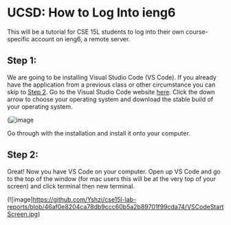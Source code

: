 # **UCSD: How to Log Into ieng6**
This will be a tutorial for CSE 15L students to log into their own course-specific account on ieng6, a remote server.
## Step 1:
We are going to be installing Visual Studio Code (VS Code). If you already have the application from a previous class or other circumstance you can skip to [Step 2](https://github.com/Yshzi/cse15l-lab-reports/blob/46af0e8204ca78db9ccc60b5a2b89701f99cda74/VSCodeStartScreen.jpg).
Go to the Visual Studio Code website [here](https://code.visualstudio.com/). Click the down arrow to choose your operating system and download the stable build of your operating system.

(![image](https://user-images.githubusercontent.com/83853443/212165351-47d59569-9be5-4949-bbba-13eaa9741121.png)

Go through with the installation and install it onto your computer.

## Step 2:
Great! Now you have VS Code on your computer. Open up VS Code and go to the top of the window (for mac users this will be at the very top of your screen) and click terminal then new terminal.

(![image]https://github.com/Yshzi/cse15l-lab-reports/blob/46af0e8204ca78db9ccc60b5a2b89701f99cda74/VSCodeStartScreen.jpg)
